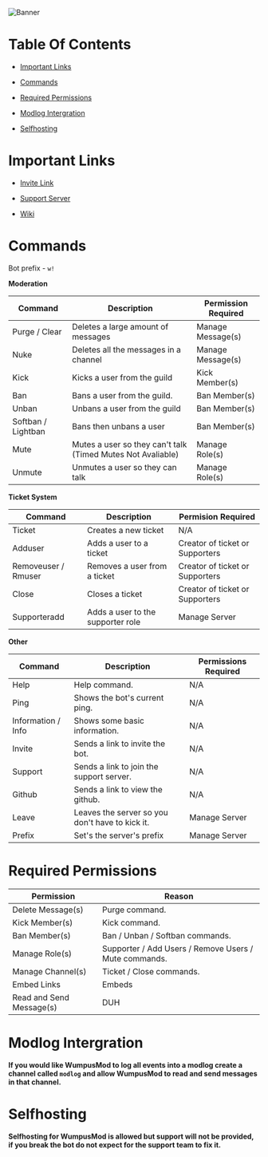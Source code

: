 ![Banner](https://cdn.discordapp.com/attachments/600376039180468356/600430969878609973/WumpusCop597582790040485929_WumpusMod.png)
# Table Of Contents
- [Important Links](https://github.com/xPolar/WumpusMod#important-links)

- [Commands](https://github.com/xPolar/WumpusMod#commands)

- [Required Permissions](https://github.com/xPolar/WumpusMod#required-permissions)

- [Modlog Intergration](https://github.com/xPolar/WumpusMod#modlog-intergration)

- [Selfhosting](https://github.com/xPolar/WumpusMod#selfhosting)

# Important Links
- [Invite Link](https://discordapp.com/api/oauth2/authorize?client_id=596532744218214402&permissions=8&scope=bot)

- [Support Server](https://discord.gg/tjA5ssJ)

- [Wiki](https://github.com/xPolar/WumpusMod/wiki/Landing-Page)

# Commands
Bot prefix - `w!`

**Moderation**

| Command | Description | Permission Required |
| ------- | ----------- | ------------------- |
| Purge / Clear | Deletes a large amount of messages | Manage Message(s) |
| Nuke | Deletes all the messages in a channel | Manage Message(s) |
| Kick | Kicks a user from the guild | Kick Member(s) |
| Ban | Bans a user from the guild.| Ban Member(s) |
| Unban | Unbans a user from the guild | Ban Member(s) |
| Softban / Lightban | Bans then unbans a user | Ban Member(s) |
| Mute | Mutes a user so they can't talk (Timed Mutes Not Avaliable) | Manage Role(s) |
| Unmute | Unmutes a user so they can talk | Manage Role(s) |

**Ticket System**

| Command | Description | Permision Required |
| ------- | ----------- | ------------------ |
| Ticket | Creates a new ticket | N/A |
| Adduser | Adds a user to a ticket | Creator of ticket or Supporters|
| Removeuser / Rmuser | Removes a user from a ticket | Creator of ticket or Supporters |
| Close | Closes a ticket | Creator of ticket or Supporters |
| Supporteradd | Adds a user to the supporter role | Manage Server |

**Other**

| Command | Description | Permissions Required |
| ------- | ----------- | -------------------- |
| Help | Help command. | N/A |
| Ping | Shows the bot's current ping. | N/A |
| Information / Info | Shows some basic information. | N/A |
| Invite | Sends a link to invite the bot. | N/A |
| Support | Sends a link to join the support server. | N/A |
| Github | Sends a link to view the github. | N/A |
| Leave | Leaves the server so you don't have to kick it. | Manage Server |
| Prefix | Set's the server's prefix | Manage Server |

# Required Permissions
| Permission | Reason |
| ---------- | ------ |
| Delete Message(s) | Purge command. |
| Kick Member(s) | Kick command. |
| Ban Member(s) | Ban / Unban / Softban commands. |
| Manage Role(s) | Supporter / Add Users / Remove Users / Mute commands. |
| Manage Channel(s) | Ticket / Close commands. |
| Embed Links | Embeds |
| Read and Send Message(s) | DUH |

# Modlog Intergration
**If you would like WumpusMod to log all events into a modlog create a channel called ``modlog`` and allow WumpusMod to read and send messages in that channel.**

# Selfhosting
**Selfhosting for WumpusMod is allowed but support will not be provided, if you break the bot do not expect for the support team to fix it.**

